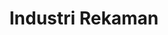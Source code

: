 ---
id: 40
title : Industri Rekaman
linkurl: https://kutt.it/1FNaHd
fitur : aspekpajak
createdTime : 31/07/2019
modifiedTime : 14/01/2020
topik: Versi Lengkap
---
